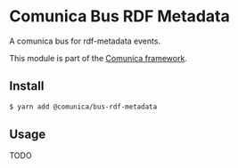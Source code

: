 # Comunica Bus RDF Metadata

A comunica bus for rdf-metadata events.

This module is part of the [Comunica framework](https://github.com/comunica/comunica).

## Install

```bash
$ yarn add @comunica/bus-rdf-metadata
```

## Usage

TODO
